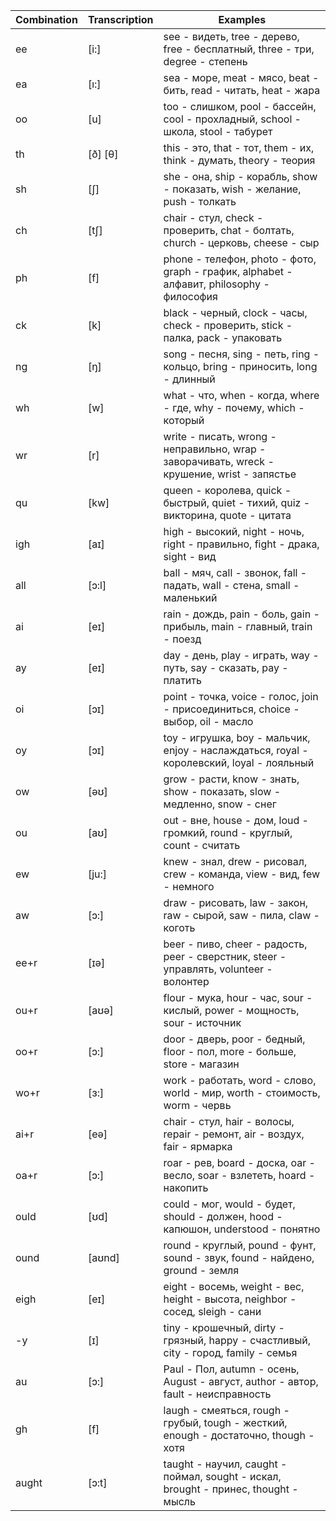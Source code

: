 Combination | Transcription | Examples
---|---|---
ee | [i:] | see - видеть, tree - дерево, free - бесплатный, three - три, degree - степень
ea | [ı:] | sea - море, meat - мясо, beat - бить, read - читать, heat - жара
oo | [u] | too - слишком, pool - бассейн, cool - прохладный, school - школа, stool - табурет
th | [ð] [θ] | this - это, that - тот, them - их, think - думать, theory - теория
sh | [ʃ] | she - она, ship - корабль, show - показать, wish - желание, push - толкать
ch | [tʃ] | chair - стул, check - проверить, chat - болтать, church - церковь, cheese - сыр
ph | [f] | phone - телефон, photo - фото, graph - график, alphabet - алфавит, philosophy - философия
ck | [k] | black - черный, clock - часы, check - проверить, stick - палка, pack - упаковать
ng | [ŋ] | song - песня, sing - петь, ring - кольцо, bring - приносить, long - длинный
wh | [w] | what - что, when - когда, where - где, why - почему, which - который
wr | [r] | write - писать, wrong - неправильно, wrap - заворачивать, wreck - крушение, wrist - запястье
qu | [kw] | queen - королева, quick - быстрый, quiet - тихий, quiz - викторина, quote - цитата
igh | [aɪ] | high - высокий, night - ночь, right - правильно, fight - драка, sight - вид
all | [ɔ:l] | ball - мяч, call - звонок, fall - падать, wall - стена, small - маленький
ai | [eɪ] | rain - дождь, pain - боль, gain - прибыль, main - главный, train - поезд
ay | [eɪ] | day - день, play - играть, way - путь, say - сказать, pay - платить
oi | [ɔɪ] | point - точка, voice - голос, join - присоединиться, choice - выбор, oil - масло
oy | [ɔɪ] | toy - игрушка, boy - мальчик, enjoy - наслаждаться, royal - королевский, loyal - лояльный
ow | [əʊ] | grow - расти, know - знать, show - показать, slow - медленно, snow - снег
ou | [aʊ] | out - вне, house - дом, loud - громкий, round - круглый, count - считать
ew | [ju:] | knew - знал, drew - рисовал, crew - команда, view - вид, few - немного
aw | [ɔ:] | draw - рисовать, law - закон, raw - сырой, saw - пила, claw - коготь
ee+r | [ɪə] | beer - пиво, cheer - радость, peer - сверстник, steer - управлять, volunteer - волонтер
ou+r | [aʊə] | flour - мука, hour - час, sour - кислый, power - мощность, sour - источник
oo+r | [ɔ:] | door - дверь, poor - бедный, floor - пол, more - больше, store - магазин
wo+r | [ɜ:] | work - работать, word - слово, world - мир, worth - стоимость, worm - червь
ai+r | [eə] | chair - стул, hair - волосы, repair - ремонт, air - воздух, fair - ярмарка
oa+r | [ɔ:] | roar - рев, board - доска, oar - весло, soar - взлететь, hoard - накопить
ould | [ʊd] | could - мог, would - будет, should - должен, hood - капюшон, understood - понятно
ound | [aʊnd] | round - круглый, pound - фунт, sound - звук, found - найдено, ground - земля
eigh | [eɪ] | eight - восемь, weight - вес, height - высота, neighbor - сосед, sleigh - сани
-y | [ɪ] | tiny - крошечный, dirty - грязный, happy - счастливый, city - город, family - семья
au | [ɔ:] | Paul - Пол, autumn - осень, August - август, author - автор, fault - неисправность
gh | [f] | laugh - смеяться, rough - грубый, tough - жесткий, enough - достаточно, though - хотя
aught | [ɔ:t] | taught - научил, caught - поймал, sought - искал, brought - принес, thought - мысль
